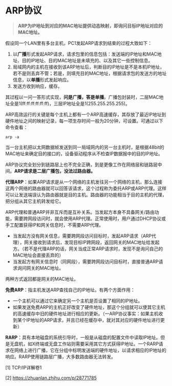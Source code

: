 # ARP协议

>  **ARP为IP地址到对应的MAC地址提供动态映射，即询问目标IP地址对应的MAC地址。**

假设同一个LAN里有多台主机，PC1发起ARP请求到结束的过程大致如下：

1. 以**广播**形式发起ARP请求，请求包里的信息包括：发送端的IP地址和MAC地址、目的IP地址、目的MAC地址是未填充的、以及其它一些控制信息。
2. 局域网内的主机在接收到该ARP地址后，判断目的IP地址是不是本机IP地址，若不是则丢弃不管；若是，则填充目的MAC地址，根据请求包的发送方的地址信息，以**单播**形式发起响应。
3. 发送方收到响应，缓存。

其过程以一问一答形式实现，**问是广播，答是单播**。广播包封装时，二层MAC地址全是1(ff:ff:ff:ff:ff:ff)，三层IP地址全是1(255.255.255.255)。

ARP高效运行的关键是每个主机上都有一个ARP高速缓存，其存放了最近IP地址到硬件地址之间的映射记录，每一项生存时间一般为20分钟，可设置。可通过以下命令查看：

```shell
arp -a
```

当一台主机把以太网数据帧发送到同一局域网内的另一台主机时，是根据48bit的MAC地址来确定目的接口的，设备驱动程序从不检查IP数据报中的目的IP地址。

ARP协议完全划分到链路层上也不完全正确，到是更像工作在网络层和链路层中间。**ARP请求是二层广播包，没法过路由器。**

**代理ARP**：如果ARP请求是从一个网络的主机发往另一个网络的主机，那么连接这两个网络的路由器就可以回答该请求，这个过程称为委托ARP或ARP代理。这样可以让发送端误认为路由器就是目的主机。路由器的功能相当于目的主机的代理，把分组从其它主机转发给它。

ARP代理和普通ARP并非互斥而是互补关系。当发起方本身不具备网关/路由功能，需要跨网段访问时，就会使用ARP代理。正常使用时，用户通过DHCP协议或手工配置获得IP和网关信息时，不需要ARP代理。

* 当发起方没有网关信息，需要跨网段访问目标时，发起ARP请求（ARP代理），网关接收到请求后，发现目标IP跨网段，返回网关的MAC地址给发起方。（若不是代理ARP的话，网关当成正常ARP请求时，发现不是询问自己的MAC地址会直接丢弃的）
* 当发起方有网关信息时（同网段），需要跨网段访问目标时，直接普通ARP请求询问网关的MAC地址。

两种方式返回都是网关的MAC地址。

**免费ARP**：指主机发送ARP查找自己的IP地址。有两个方面作用：

* 一个主机可以通过它来确定另一个主机是否设置了相同的IP地址。
* 如果发送免费ARP的主机正好改变了硬件地址，那这个分组就可以使其它主机的高速缓存中旧的硬件地址进行相应的更新。（一ARP协议事实：如果主机收到某个IP地址的ARP请求，并且已经在缓存中，就对其对应的硬件地址进行更新）

**RARP**：具有本地磁盘的系统引导时，一般是从磁盘的配置文件中读取IP地址。但是无盘机，如X终端或无盘工作站则需要采用其它方式获得IP地址。一个RARP请求在网络上进行广播，它在分组中标明发送端的硬件地址，以请求相应的IP地址的响应。RARP使用链路层广播，大多数路由器无法转发。



[1] TCP/IP详解卷1

[2] https://zhuanlan.zhihu.com/p/28771785
